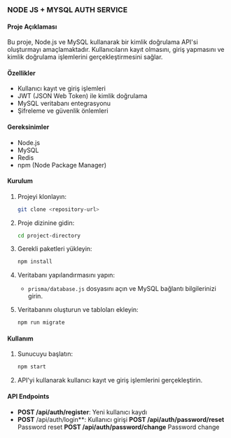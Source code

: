 ### NODE JS + MYSQL AUTH SERVICE

#### Proje Açıklaması
Bu proje, Node.js ve MySQL kullanarak bir kimlik doğrulama API'si oluşturmayı amaçlamaktadır. Kullanıcıların kayıt olmasını, giriş yapmasını ve kimlik doğrulama işlemlerini gerçekleştirmesini sağlar.

#### Özellikler
- Kullanıcı kayıt ve giriş işlemleri
- JWT (JSON Web Token) ile kimlik doğrulama
- MySQL veritabanı entegrasyonu
- Şifreleme ve güvenlik önlemleri

#### Gereksinimler
- Node.js
- MySQL
- Redis
- npm (Node Package Manager)

#### Kurulum
1. Projeyi klonlayın:
    ```bash
    git clone <repository-url>
    ```
2. Proje dizinine gidin:
    ```bash
    cd project-directory
    ```
3. Gerekli paketleri yükleyin:
    ```bash
    npm install
    ```
4. Veritabanı yapılandırmasını yapın:
    - `prisma/database.js` dosyasını açın ve MySQL bağlantı bilgilerinizi girin.

5. Veritabanını oluşturun ve tabloları ekleyin:
    ```bash
    npm run migrate
    ```

#### Kullanım
1. Sunucuyu başlatın:
    ```bash
    npm start
    ```
2. API'yi kullanarak kullanıcı kayıt ve giriş işlemlerini gerçekleştirin.

#### API Endpoints
- **POST /api/auth/register**: Yeni kullanıcı kaydı
- **POST** /api/auth/login**: Kullanıcı girişi
  **POST /api/auth/password/reset** Password reset
  **POST /api/auth/password/change** Password change
